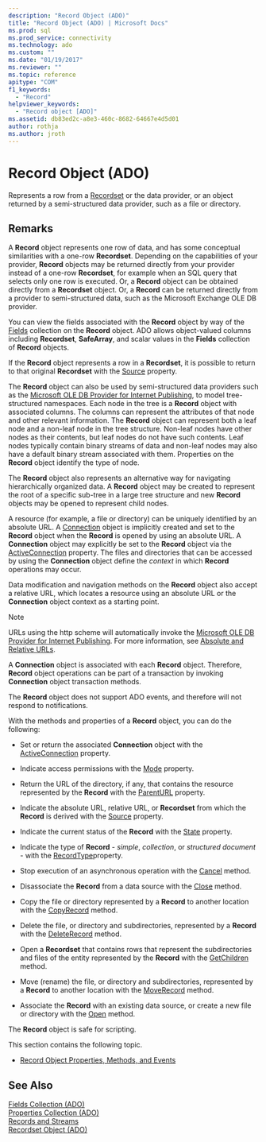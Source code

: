 ```yaml
---
description: "Record Object (ADO)"
title: "Record Object (ADO) | Microsoft Docs"
ms.prod: sql
ms.prod_service: connectivity
ms.technology: ado
ms.custom: ""
ms.date: "01/19/2017"
ms.reviewer: ""
ms.topic: reference
apitype: "COM"
f1_keywords: 
  - "Record"
helpviewer_keywords: 
  - "Record object [ADO]"
ms.assetid: db83ed2c-a8e3-460c-8682-64667e4d5d01
author: rothja
ms.author: jroth
---
```

# Record Object (ADO)
Represents a row from a [Recordset](./recordset-object-ado.md) or the data provider, or an object returned by a semi-structured data provider, such as a file or directory.  
  
## Remarks  
 A **Record** object represents one row of data, and has some conceptual similarities with a one-row **Recordset**. Depending on the capabilities of your provider, **Record** objects may be returned directly from your provider instead of a one-row **Recordset**, for example when an SQL query that selects only one row is executed. Or, a **Record** object can be obtained directly from a **Recordset** object. Or, a **Record** can be returned directly from a provider to semi-structured data, such as the Microsoft Exchange OLE DB provider.  
  
 You can view the fields associated with the **Record** object by way of the [Fields](./fields-collection-ado.md) collection on the **Record** object. ADO allows object-valued columns including **Recordset**, **SafeArray**, and scalar values in the **Fields** collection of **Record** objects.  
  
 If the **Record** object represents a row in a **Recordset**, it is possible to return to that original **Recordset** with the [Source](./source-property-ado-record.md) property.  
  
 The **Record** object can also be used by semi-structured data providers such as the [Microsoft OLE DB Provider for Internet Publishing](../../guide/appendixes/microsoft-ole-db-provider-for-internet-publishing.md), to model tree-structured namespaces. Each node in the tree is a **Record** object with associated columns. The columns can represent the attributes of that node and other relevant information. The **Record** object can represent both a leaf node and a non-leaf node in the tree structure. Non-leaf nodes have other nodes as their contents, but leaf nodes do not have such contents. Leaf nodes typically contain binary streams of data and non-leaf nodes may also have a default binary stream associated with them. Properties on the **Record** object identify the type of node.  
  
 The **Record** object also represents an alternative way for navigating hierarchically organized data. A **Record** object may be created to represent the root of a specific sub-tree in a large tree structure and new **Record** objects may be opened to represent child nodes.  
  
 A resource (for example, a file or directory) can be uniquely identified by an absolute URL. A [Connection](./connection-object-ado.md) object is implicitly created and set to the **Record** object when the **Record** is opened by using an absolute URL. A **Connection** object may explicitly be set to the **Record** object via the [ActiveConnection](./activeconnection-property-ado.md) property. The files and directories that can be accessed by using the **Connection** object define the *context* in which **Record** operations may occur.  
  
 Data modification and navigation methods on the **Record** object also accept a relative URL, which locates a resource using an absolute URL or the **Connection** object context as a starting point.  
  
> [!NOTE]
>  URLs using the http scheme will automatically invoke the [Microsoft OLE DB Provider for Internet Publishing](../../guide/appendixes/microsoft-ole-db-provider-for-internet-publishing.md). For more information, see [Absolute and Relative URLs](../../guide/data/absolute-and-relative-urls.md).  
  
 A **Connection** object is associated with each **Record** object. Therefore, **Record** object operations can be part of a transaction by invoking **Connection** object transaction methods.  
  
 The **Record** object does not support ADO events, and therefore will not respond to notifications.  
  
 With the methods and properties of a **Record** object, you can do the following:  
  
-   Set or return the associated **Connection** object with the [ActiveConnection](./activeconnection-property-ado.md) property.  
  
-   Indicate access permissions with the [Mode](./mode-property-ado.md) property.  
  
-   Return the URL of the directory, if any, that contains the resource represented by the **Record** with the [ParentURL](./parenturl-property-ado.md) property.  
  
-   Indicate the absolute URL, relative URL, or **Recordset** from which the **Record** is derived with the [Source](./source-property-ado-record.md) property.  
  
-   Indicate the current status of the **Record** with the [State](./state-property-ado.md) property.  
  
-   Indicate the type of **Record** - *simple*, *collection*, or *structured document* - with the [RecordType](./recordtype-property-ado.md)property.  
  
-   Stop execution of an asynchronous operation with the [Cancel](./cancel-method-ado.md) method.  
  
-   Disassociate the **Record** from a data source with the [Close](./close-method-ado.md) method.  
  
-   Copy the file or directory represented by a **Record** to another location with the [CopyRecord](./copyrecord-method-ado.md) method.  
  
-   Delete the file, or directory and subdirectories, represented by a **Record** with the [DeleteRecord](./deleterecord-method-ado.md) method.  
  
-   Open a **Recordset** that contains rows that represent the subdirectories and files of the entity represented by the **Record** with the [GetChildren](./getchildren-method-ado.md) method.  
  
-   Move (rename) the file, or directory and subdirectories, represented by a **Record** to another location with the [MoveRecord](./moverecord-method-ado.md) method.  
  
-   Associate the **Record** with an existing data source, or create a new file or directory with the [Open](./open-method-ado-record.md) method.  
  
 The **Record** object is safe for scripting.  
  
 This section contains the following topic.  
  
-   [Record Object Properties, Methods, and Events](./record-object-properties-methods-and-events.md)  
  
## See Also  
 [Fields Collection (ADO)](./fields-collection-ado.md)   
 [Properties Collection (ADO)](./properties-collection-ado.md)   
 [Records and Streams](../../guide/data/records-and-streams.md)   
 [Recordset Object (ADO)](./recordset-object-ado.md)